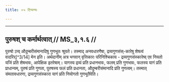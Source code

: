 ```yaml
---
title: ०५ टिप्पन्यः

---
```


[^3/13]: E2: 4,19; E4: 3,542; E6: 1,144

____________________________________________


## पुरुषश् च कर्मार्थत्वात् // MS_३,१.६ //

पुरुषो ऽप्य् औदुम्बरीसंमानादिषु गुणभूतः श्रूयते। तस्माद् अनवधारणैषा, द्रव्यगुणसंस्-कारेषु शेषत्वं वादरिर्[^3/14] मेन इति।
अथेदानीम् अत्र भगवान् वृत्तिकारः परिनिश्चिकाय - द्रव्यगुणसंस्कारेष्व् एव नियतो यजिं प्रति शेषभावः, आपेक्षिक इतरेषाम्। यागस्य द्रव्यं प्रति प्रधानभावः, फलम् प्रति गुणभावः, फलस्य यागं प्रति प्राधान्यम्, पुरुषं प्रति गुणता, पुरुषस्य फलं प्रति प्रधानता, औदुम्बरीसंमानादि प्रति गुणत्वम्। तस्मात् संमतावधारणा, द्रव्यगुणसंस्कारा यागं प्रति नियोगतो गुणभूतैवेति।
